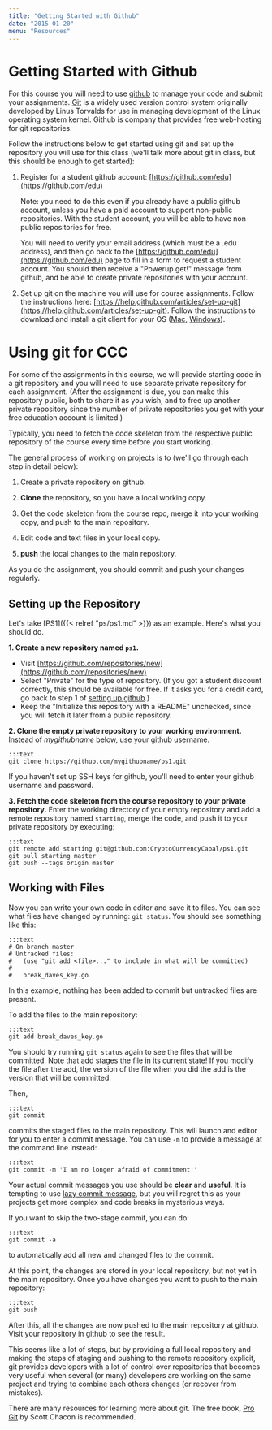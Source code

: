 ```yaml
---
title: "Getting Started with Github"
date: "2015-01-20"
menu: "Resources"
---
```


# Getting Started with Github

For this course you will need to use [github](http://github.com) to
manage your code and submit your assignments.  [Git](http://gitscm.com/)
is a widely used version control system originally developed by Linus
Torvalds for use in managing development of the Linux operating system
kernel.  Github is company that provides free web-hosting for git
repositories.

Follow the instructions below to get started using git and set up the
repository you will use for this class (we'll talk more about git in
class, but this should be enough to get started):

1. Register for a student github account: [https://github.com/edu](https://github.com/edu)

      Note: you need to do this even if you already have a public github
      account, unless you have a paid account to support non-public
      repositories.  With the student account, you will be able to have
      non-public repositories for free.

      You will need to verify your email address (which must be a .edu
      address), and then go back to the
      [https://github.com/edu](https://github.com/edu) page to fill in a
      form to request a student account.  You should then receive a
      "Powerup get!" message from github, and be able to create private
      repositories with your account.

2. Set up git on the machine you will use for course assignments. Follow the instructions here:
      [https://help.github.com/articles/set-up-git](https://help.github.com/articles/set-up-git).
      Follow the instructions to download and install a git client for your OS
      ([Mac](http://mac.github.com/),
      [Windows](http://windows.github.com/)).

# Using git for CCC

For some of the assignments in this course, we will provide starting
code in a git repository and you will need to use separate private
repository for each assignment.  (After the assignment is due, you can
make this repository public, both to share it as you wish, and to free
up another private repository since the number of private repositories
you get with your free education account is limited.)

Typically, you need to fetch the code skeleton from the respective
public repository of the course every time before you start working.

The general process of working on projects is to (we'll go through each
step in detail below):

1. Create a private repository on github.

2. **Clone** the repository, so you have a local working copy.

3. Get the code skeleton from the course repo, merge it into your
working copy, and push to the main repository.

4. Edit code and text files in your local copy.

5. **push** the local changes to the main repository.

As you do the assignment, you should commit and push your changes regularly.

## Setting up the Repository

Let's take [PS1]({{< relref "ps/ps1.md" >}}) as an example. Here's what you should do.

<b>1. Create a new repository named `ps1`.</b>

- Visit [https://github.com/repositories/new](https://github.com/repositories/new)
- Select "Private" for the type of repository.  (If you got a student discount correctly, this should be available for free.  If it asks you for
          a credit card, go back to step 1 of [setting up github](|filename|github.md).)
- Keep the "Initialize this repository with a README" unchecked, since you will fetch it later from a public repository.

<b>2. Clone the empty private repository to your working
environment.</b> Instead of _mygithubname_ below, use your github
username.

    :::text
    git clone https://github.com/mygithubname/ps1.git

If you haven't set up SSH keys for github, you'll need to enter your
github username and password.

<b>3. Fetch the code skeleton from the course repository to your private
repository.</b> Enter the working directory of your empty repository and
add a remote repository named `starting`, merge the code, and push it to
your private repository by executing:

    :::text
    git remote add starting git@github.com:CryptoCurrencyCabal/ps1.git
    git pull starting master
    git push --tags origin master

## Working with Files

Now you can write your own code in editor and save it to files. You can see what files have changed by running:
`git status`.  You should see something like this:

    :::text
    # On branch master
    # Untracked files:
    #   (use "git add <file>..." to include in what will be committed)
    #
    #	break_daves_key.go

In this example, nothing has been added to commit but untracked files
are present.

To add the files to the main repository:

    :::text
    git add break_daves_key.go

You should try running `git status` again to see the files that will be
committed.  Note that add stages the file in its current state!  If you
modify the file after the add, the version of the file when you did the
add is the version that will be committed.

Then,

    :::text
    git commit

commits the staged files to the main repository.  This will launch and
editor for you to enter a commit message.  You can use `-m` to provide a
message at the command line instead:

    :::text
    git commit -m 'I am no longer afraid of commitment!'

Your actual commit messages you use should be **clear** and **useful**.
It is tempting to use [lazy commit message](http://whatthecommit.com/),
but you will regret this as your projects get more complex and code
breaks in mysterious ways.

If you want to skip the two-stage commit, you can do:

    :::text
    git commit -a

to automatically add all new and changed files to the commit.

At this point, the changes are stored in your local repository, but not
yet in the main repository.  Once you have changes you want to push to
the main repository:

    :::text
    git push

After this, all the changes are now pushed to the main repository at
github.  Visit your repository in github to see the result.  

This seems like a lot of steps, but by providing a full local repository
and making the steps of staging and pushing to the remote repository
explicit, git provides developers with a lot of control over
repositories that becomes very useful when several (or many) developers
are working on the same project and trying to combine each others
changes (or recover from mistakes).

There are many resources for learning more about git.  The free book,
[Pro Git](http://git-scm.com/book/en/) by Scott Chacon is recommended.


